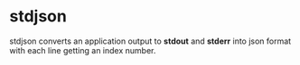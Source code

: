# stdjson
stdjson converts an application output to **stdout** and **stderr** into json format with each line getting an index number.

